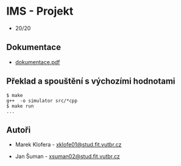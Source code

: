 # IMS - Projekt
- 20/20
## Dokumentace

* [dokumentace.pdf](doc/dokumentace.pdf)

## Překlad a spouštění s výchozími hodnotami

```shell
$ make
g++  -o simulator src/*cpp
$ make run
...
```

## Autoři

* Marek Klofera - xklofe01@stud.fit.vutbr.cz
  
* Jan Šuman - xsuman02@stud.fit.vutbr.cz
